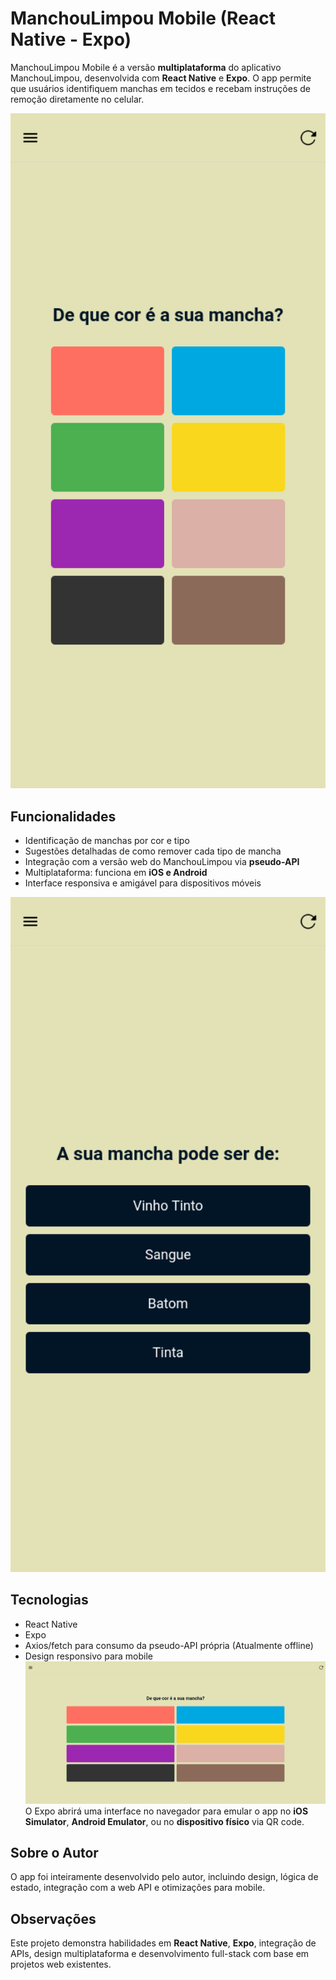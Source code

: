 # ManchouLimpou Mobile (React Native - Expo)

ManchouLimpou Mobile é a versão **multiplataforma** do aplicativo ManchouLimpou, desenvolvida com **React Native** e **Expo**. O app permite que usuários identifiquem manchas em tecidos e recebam instruções de remoção diretamente no celular.

<p align="center">
  <img src="assets/showcase/Screenshot 2025-08-26 at 14-28-47 Home.png" alt="Design responsivo" width="600">
</p>


## Funcionalidades

- Identificação de manchas por cor e tipo
- Sugestões detalhadas de como remover cada tipo de mancha
- Integração com a versão web do ManchouLimpou via **pseudo-API**
- Multiplataforma: funciona em **iOS e Android**
- Interface responsiva e amigável para dispositivos móveis

<p align="center">
  <img src="assets/showcase/Screenshot 2025-08-26 at 14-29-08 Screen2.png" alt="Design responsivo" width="600">
</p>

## Tecnologias

- React Native
- Expo
- Axios/fetch para consumo da pseudo-API própria (Atualmente offline)
- Design responsivo para mobile
  ![](<assets/showcase/Screenshot 2025-08-26 at 14-29-18 Home.png>)
  O Expo abrirá uma interface no navegador para emular o app no **iOS Simulator**, **Android Emulator**, ou no **dispositivo físico** via QR code.

## Sobre o Autor

O app foi inteiramente desenvolvido pelo autor, incluindo design, lógica de estado, integração com a web API e otimizações para mobile.

## Observações

Este projeto demonstra habilidades em **React Native**, **Expo**, integração de APIs, design multiplataforma e desenvolvimento full-stack com base em projetos web existentes.
